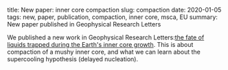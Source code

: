 title: New paper: inner core compaction
slug: compaction
date: 2020-01-05
tags: new, paper, publication, compaction, inner core, msca, EU
summary: New paper published in Geophysical Research Letters

We published a new work in Geophysical Research Letters:[the fate of liquids trapped during the Earth's inner core growth](https://agupubs.onlinelibrary.wiley.com/doi/10.1029/2019GL085654). This is about compaction of a mushy inner core, and what we can learn about the supercooling hypothesis (delayed nucleation). 